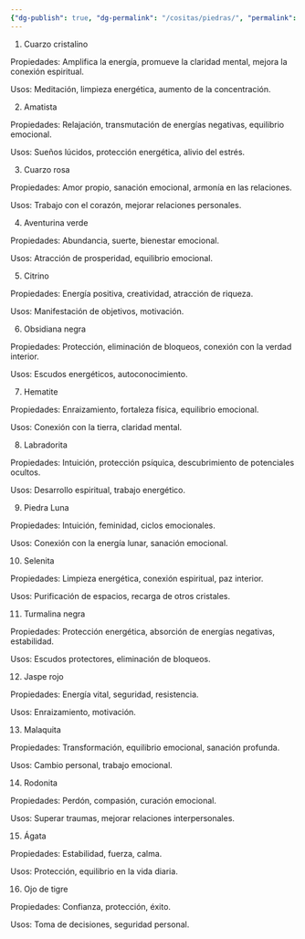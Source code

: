 ```yaml
---
{"dg-publish": true, "dg-permalink": "/cositas/piedras/", "permalink": "/cositas/piedras/", "title": "Piedras"}
---
```


1. Cuarzo cristalino

Propiedades: Amplifica la energía, promueve la claridad mental, mejora la conexión espiritual.

Usos: Meditación, limpieza energética, aumento de la concentración.

2. Amatista

Propiedades: Relajación, transmutación de energías negativas, equilibrio emocional.

Usos: Sueños lúcidos, protección energética, alivio del estrés.

3. Cuarzo rosa

Propiedades: Amor propio, sanación emocional, armonía en las relaciones.

Usos: Trabajo con el corazón, mejorar relaciones personales.

4. Aventurina verde

Propiedades: Abundancia, suerte, bienestar emocional.

Usos: Atracción de prosperidad, equilibrio emocional.

5. Citrino

Propiedades: Energía positiva, creatividad, atracción de riqueza.

Usos: Manifestación de objetivos, motivación.

6. Obsidiana negra

Propiedades: Protección, eliminación de bloqueos, conexión con la verdad interior.

Usos: Escudos energéticos, autoconocimiento.

7. Hematite

Propiedades: Enraizamiento, fortaleza física, equilibrio emocional.

Usos: Conexión con la tierra, claridad mental.

8. Labradorita

Propiedades: Intuición, protección psíquica, descubrimiento de potenciales ocultos.

Usos: Desarrollo espiritual, trabajo energético.

9. Piedra Luna

Propiedades: Intuición, feminidad, ciclos emocionales.

Usos: Conexión con la energía lunar, sanación emocional.

10. Selenita

Propiedades: Limpieza energética, conexión espiritual, paz interior.

Usos: Purificación de espacios, recarga de otros cristales.

11. Turmalina negra

Propiedades: Protección energética, absorción de energías negativas, estabilidad.

Usos: Escudos protectores, eliminación de bloqueos.

12. Jaspe rojo

Propiedades: Energía vital, seguridad, resistencia.

Usos: Enraizamiento, motivación.

13. Malaquita

Propiedades: Transformación, equilibrio emocional, sanación profunda.

Usos: Cambio personal, trabajo emocional.

14. Rodonita

Propiedades: Perdón, compasión, curación emocional.

Usos: Superar traumas, mejorar relaciones interpersonales.

15. Ágata

Propiedades: Estabilidad, fuerza, calma.

Usos: Protección, equilibrio en la vida diaria.

16. Ojo de tigre

Propiedades: Confianza, protección, éxito.

Usos: Toma de decisiones, seguridad personal.
